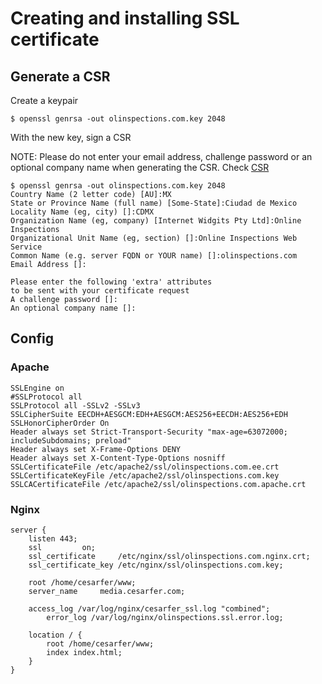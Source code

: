 # Creating and installing SSL certificate

## Generate a CSR

Create a keypair

    $ openssl genrsa -out olinspections.com.key 2048

With the new key, sign a CSR

NOTE: Please do not enter your email address, challenge password or an optional company name when generating the CSR. Check [CSR](https://ssltools.digicert.com/checker/views/csrCheck.jsp)

    $ openssl genrsa -out olinspections.com.key 2048
    Country Name (2 letter code) [AU]:MX
    State or Province Name (full name) [Some-State]:Ciudad de Mexico
    Locality Name (eg, city) []:CDMX
    Organization Name (eg, company) [Internet Widgits Pty Ltd]:Online Inspections
    Organizational Unit Name (eg, section) []:Online Inspections Web Service
    Common Name (e.g. server FQDN or YOUR name) []:olinspections.com
    Email Address []:

    Please enter the following 'extra' attributes
    to be sent with your certificate request
    A challenge password []:
    An optional company name []:

## Config

### Apache

    SSLEngine on
    #SSLProtocol all
    SSLProtocol all -SSLv2 -SSLv3
    SSLCipherSuite EECDH+AESGCM:EDH+AESGCM:AES256+EECDH:AES256+EDH
    SSLHonorCipherOrder On
    Header always set Strict-Transport-Security "max-age=63072000; includeSubdomains; preload"
    Header always set X-Frame-Options DENY
    Header always set X-Content-Type-Options nosniff
    SSLCertificateFile /etc/apache2/ssl/olinspections.com.ee.crt
    SSLCertificateKeyFile /etc/apache2/ssl/olinspections.com.key
    SSLCACertificateFile /etc/apache2/ssl/olinspections.com.apache.crt
    
### Nginx

    server {
		listen 443;
		ssl			on;
		ssl_certificate		/etc/nginx/ssl/olinspections.com.nginx.crt;
		ssl_certificate_key	/etc/nginx/ssl/olinspections.com.key;

		root /home/cesarfer/www;
		server_name		media.cesarfer.com;

		access_log /var/log/nginx/cesarfer_ssl.log "combined";
	        error_log /var/log/nginx/olinspections.ssl.error.log;

		location / {
			root /home/cesarfer/www;
			index index.html;
		}
	}


